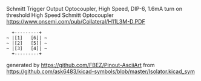 Schmitt Trigger Output Optocoupler, High Speed, DIP-6, 1.6mA turn on threshold
High Speed Schmitt Optocoupler
https://www.onsemi.com/pub/Collateral/H11L3M-D.PDF


	  +---------+
	~ |[1]   [6]| ~
	~ |[2]   [5]| ~
	~ |[3]   [4]| ~
	  +---------+


generated by https://github.com/FBEZ/Pinout-AsciiArt from https://github.com/ask6483/kicad-symbols/blob/master/Isolator.kicad_sym